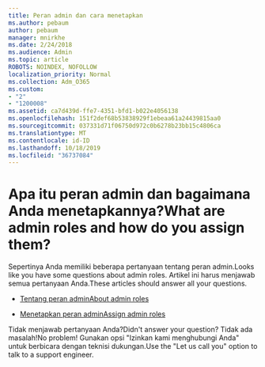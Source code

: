 ```yaml
---
title: Peran admin dan cara menetapkan
ms.author: pebaum
author: pebaum
manager: mnirkhe
ms.date: 2/24/2018
ms.audience: Admin
ms.topic: article
ROBOTS: NOINDEX, NOFOLLOW
localization_priority: Normal
ms.collection: Adm_O365
ms.custom:
- "2"
- "1200008"
ms.assetid: ca7d439d-ffe7-4351-bfd1-b022e4056138
ms.openlocfilehash: 151f2def68b53838929f1ebeaa61a24439815aa0
ms.sourcegitcommit: 037331d71f06750d972c0b6278b23bb15c4806ca
ms.translationtype: MT
ms.contentlocale: id-ID
ms.lasthandoff: 10/18/2019
ms.locfileid: "36737084"
---
```

# <a name="what-are-admin-roles-and-how-do-you-assign-them"></a><span data-ttu-id="b2b7b-102">Apa itu peran admin dan bagaimana Anda menetapkannya?</span><span class="sxs-lookup"><span data-stu-id="b2b7b-102">What are admin roles and how do you assign them?</span></span>

<span data-ttu-id="b2b7b-103">Sepertinya Anda memiliki beberapa pertanyaan tentang peran admin.</span><span class="sxs-lookup"><span data-stu-id="b2b7b-103">Looks like you have some questions about admin roles.</span></span> <span data-ttu-id="b2b7b-104">Artikel ini harus menjawab semua pertanyaan Anda.</span><span class="sxs-lookup"><span data-stu-id="b2b7b-104">These articles should answer all your questions.</span></span>
  
- [<span data-ttu-id="b2b7b-105">Tentang peran admin</span><span class="sxs-lookup"><span data-stu-id="b2b7b-105">About admin roles</span></span>](https://docs.microsoft.com/office365/admin/add-users/about-admin-roles)

- [<span data-ttu-id="b2b7b-106">Menetapkan peran admin</span><span class="sxs-lookup"><span data-stu-id="b2b7b-106">Assign admin roles</span></span>](https://docs.microsoft.com/office365/admin/add-users/assign-admin-roles)

<span data-ttu-id="b2b7b-107">Tidak menjawab pertanyaan Anda?</span><span class="sxs-lookup"><span data-stu-id="b2b7b-107">Didn't answer your question?</span></span> <span data-ttu-id="b2b7b-108">Tidak ada masalah!</span><span class="sxs-lookup"><span data-stu-id="b2b7b-108">No problem!</span></span> <span data-ttu-id="b2b7b-109">Gunakan opsi "Izinkan kami menghubungi Anda" untuk berbicara dengan teknisi dukungan.</span><span class="sxs-lookup"><span data-stu-id="b2b7b-109">Use the "Let us call you" option to talk to a support engineer.</span></span>
  